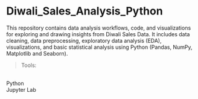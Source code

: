 # Diwali_Sales_Analysis_Python
This repository contains data analysis workflows, code, and visualizations for exploring and drawing insights from Diwali Sales Data. It includes data cleaning, data preprocessing, exploratory data analysis (EDA), visualizations, and basic statistical analysis using Python (Pandas, NumPy, Matplotlib and Seaborn).

> Tools:
</br>
Python
</br>
Jupyter Lab
